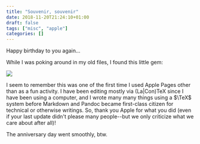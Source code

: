 ```yaml
---
title: "Souvenir, souvenir"
date: 2018-11-20T21:24:10+01:00
draft: false
tags: ["misc", "apple"]
categories: []
---
```

Happy birthday to you again...

<!--more-->

While I was poking around in my old files, I found this little gem:

![](/img/2018-11-20-21-23-44.png)

I seem to remember this was one of the first time I used Apple Pages other than as a fun activity. I have been editing mostly via (La|Con)TeX since I have been using a computer, and I wrote many many things using a $\TeX$ system before Markdown and Pandoc became first-class citizen for technical or otherwise writings. So, thank you Apple for what you did (even if your last update didn't please many people--but we only criticize what we care about after all)!

The anniversary day went smoothly, btw.
